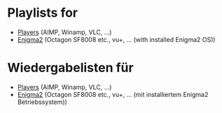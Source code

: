 # Playlists for

* [Players](https://github.com/Paderman/Free-Internet-Radio/tree/main/Playlist) (AIMP, Winamp, VLC, ...)
* [Enigma2](https://github.com/Paderman/Free-Internet-Radio/tree/main/Enigma2) (Octagon SF8008 etc., vu+, ... (with installed Enigma2 OS))

# Wiedergabelisten für

* [Players](https://github.com/Paderman/Free-Internet-Radio/tree/main/Playlist) (AIMP, Winamp, VLC, ...)
* [Enigma2](https://github.com/Paderman/Free-Internet-Radio/tree/main/Enigma2) (Octagon SF8008 etc., vu+, ... (mit installiertem Enigma2 Betriebssystem))
